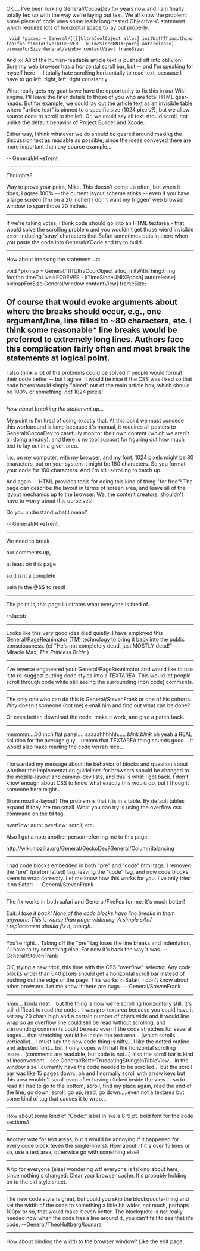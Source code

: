 OK ... I've been lurking General/CocoaDev for years now and I am finally totally fed up with the way we're laying out text. We all know the problem: some piece of code uses some really long nested Objective-C statement which requires lots of horizontal space to lay out properly.

     void *pixmap = General/[[[[UltraCoolObject alloc] initWithThing:thing foo:foo timeToLive:kFOREVER - kTimeSinceUNIXEpoch] autorelease] pixmapForSize:General/window contentView] frameSize;

And lo! All of the human-readable article text is pushed off into oblivion! Sure my web browser has a horizontal scroll bar, but -- and I'm speaking for myself here -- I totally hate scrolling horizontally to read text, because I have to go left, right, left, right constantly. 

What really gets my goat is we have the opportunity to fix this in our Wiki engine. I'll leave the finer details to those of you who are total HTML gear-heads. But for example, we could lay out the article text as an invisible table where "article text" is pinned to a specific size (1024 pixels?), but we allow source code to scroll to the left. Or, we could say all text should scroll, not unlike the default behavior of Project Builder and Xcode. 

Either way, I think whatever we do should be geared around making the discussion text as readable as possible, since the ideas conveyed there are more important than any source example...

-- General/MikeTrent

----

Thoughts?

Way to prove your point, Mike.  This doesn't come up often, but when it does, I agree 100% -- the current layout scheme stinks -- even if you have a large screen (I'm on a 20 incher) I don't want my friggen' web browser window to span those 20 inches.  

----

If we're taking votes, I think code should go into an HTML textarea - that would solve the scrolling problem and you wouldn't get those wierd invisible error-inducing 'stray' characters that Safari sometimes puts in there when you paste the code into General/XCode and try to build.

----
How about breaking the statement up:

     
void *pixmap = General/[[[[UltraCoolObject alloc] initWithThing:thing foo:foo 
                             timeToLive:kFOREVER - kTimeSinceUNIXEpoch] autorelease] 
                             pixmapForSize:General/window contentView] frameSize;


Of course that would evoke arguments about where the breaks should occur, e.g.,  one argument/line, line filled to ~80 characters, etc.
I think some reasonable* line breaks would be preferred to extremely long lines.  Authors face this complication fairly often and most
break the statements at logical point.
----
I also think a lot of the problems could be solved if people would format their code better -- but I agree, it would be nice if the CSS was fixed so that code boxes would simply "bleed" out of the main article box, which should be 100% or something, *not* 1024 pixels!

----

*How about breaking the statement up...*

My point is I'm tired of doing exactly that. At this point we must concede this workaround is lame because it's manual, it requires all posters to General/CocoaDev to carefully monitor their own content (which we aren't all doing already), and there is no tool support for figuring out how much text to lay out in a given area. 

I.e., on my computer, with my browser, and my font, 1024 pixels might be 80 characters, but on your system it might be 160 characters. So you format your code for 160 characters. And I'm still scrolling to catch up. 

And again -- HTML provides tools for doing this kind of thing "for free"! The page can describe the layout in terms of screen area, and leave all of the layout mechanics up to the browser. We, the content creators, shouldn't have to worry about this ourselves! 

Do you understand what I mean?

-- General/MikeTrent

----

We need to break

our comments up,

at least on this page

so it isnt a complete

pain in the @$$ to read!

----

The point is, this page illustrates what everyone is tired of.

--Jacob

----

Looks like this very good idea died quietly. I have employed this General/PageReanimator (TM) technology to bring it
back into the public consciousness.  (cf "He's not completely dead, just MOSTLY dead!" -- Miracle Max, *The Princess Bride* )

----

I've reverse engineered your General/PageReanimator and would like to use it to re-suggest putting code styles into a TEXTAREA. This would let people scroll through code while still seeing the surrounding (non code) comments.

----

The only one who can do this is General/StevenFrank or one of his cohorts. Why doesn't someone (not me) e-mail him and find out what can be done?

Or even better, download the code, make it work, and give a patch back.

----

mmmmm....30 inch flat panel.... aaaaahhhhhh..... *blink* *blink* oh yeah a REAL solution for the average guy... ummm that TEXTAREA thing sounds good... It would also make reading the code verrah nice...

----

  I forwarded my message about the behavior of      blocks and question about whether the implementation guidelines for browsers should be changed to the mozilla-layout and camino-dev lists, and this is what I got back.  I don't know enough about CSS to know what exactly this would do, but I thought someone here might..

(from mozilla-layout)
The problem is that it is in a table.  By default tables expand if they are too small.  What you can try is using the overflow css command on the td tag.

overflow: auto;
overflow: scroll;
etc...

Also I got a note another person referring me to this page:

http://wiki.mozilla.org/General/GeckoDev?General/ColumnBalancing

----

I had code blocks embedded in both "pre" and "code" html tags.  I removed the "pre" (preformatted) tag, leaving the "code" tag, and now code blocks seem to wrap correctly.  Let me know how this works for you.  I've only tried it on Safari.  -- General/StevenFrank

----

The fix works in both safari and General/FireFox for me. It's much better!

*Edit: I take it back! None of the code blocks have line breaks in them anymore! This is worse than page-widening. A simple s/\n/<br>/ replacement should fix it, though.*

----

You're right... Taking off the "pre" tag loses the line breaks and indentation.  I'll have to try something else.  For now it's back the way it was.  -- General/StevenFrank

OK, trying a new trick, this time with the CSS "overflow" selector.  Any code blocks wider than 640 pixels should get a horizontal scroll bar instead of pushing out the edge of the page.  This works in Safari, I don't know about other browsers.  Let me know if there are bugs.  -- General/StevenFrank

----

hmm... kinda neat... but the thing is now we're scrolling horizontally still, it's still difficult to read the code... I was pro-textarea because you could have it set say 20 chars high and a certain number of chars wide and it would line wrap so an overflow line could still be read without scrolling, and surrounding comments could be read even if the code stretches for several pages... that stretching would be inside the text area... (which scrolls vertically)... I must say the new code thing is nifty... I like the dotted outline and adjusted font... but it only copes with half the horizontal scrolling issue... (comments are readable, but code is not...) also the scroll bar is kind of inconvenient... see General/BetterTruncatingStringsInTableView... in the window size I currently have the code needed to be scrolled... but the scroll bar was like 15 pages down.. oh and I normally scroll with arrow keys but this area wouldn't scroll even after having clicked inside the view.... so to read it I had to go to the bottom, scroll, find my place again, read the end of the line, go down, scroll, go up, read, go down.....even not a textarea but some kind of tag that causes it to wrap...

----

How about some kind of "Code:" label in like a 8-9 pt. bold font for the code sections?

----

Another vote for text areas, but it would be annoying if it happened for every code block (even the single-liners). How about, if it's over 15 lines or so, use a text area, otherwise go with something else?

----

A tip for everyone (else) wondering wtf everyone is talking about here, since nothing's changed: Clear your browser cache. It's probably holding on to the old style sheet.

----

The new code style is great, but could you skip the blockquoute-thing and set the width of the code to something a little bit wider, not much, perhaps 100px or so, that would make it even better. The blockquote is not really needed now when the code has a line around it, you can't fail to see that it's code. 
--General/TheoHultberg/Iconara

----

How about binding the width to the browser window? Like the edit page.